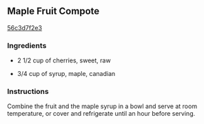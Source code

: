 ## Maple Fruit Compote

[56c3d7f2e3](http://www.foodnetwork.com/recipes/maple-fruit-compote-recipe.html)

### Ingredients

 - 2 1/2 cup of cherries, sweet, raw

 - 3/4 cup of syrup, maple, canadian

### Instructions

Combine the fruit and the maple syrup in a bowl and serve at room temperature, or cover and refrigerate until an hour before serving.